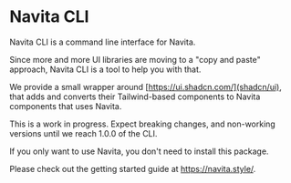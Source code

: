 # Navita CLI

Navita CLI is a command line interface for Navita.

Since more and more UI libraries are moving to a "copy and paste" approach, Navita CLI is a tool to help you with that.

We provide a small wrapper around [https://ui.shadcn.com/](shadcn/ui),
that adds and converts their Tailwind-based components to Navita components that uses Navita.

This is a work in progress. Expect breaking changes, and non-working versions until we reach 1.0.0 of the CLI.

If you only want to use Navita, you don't need to install this package.

Please check out the getting started guide at https://navita.style/.
